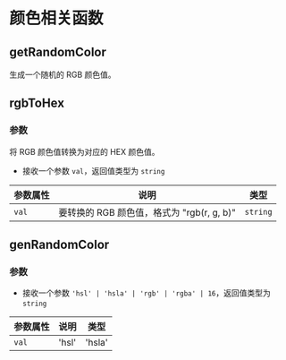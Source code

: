 # 颜色相关函数

## getRandomColor 
 生成一个随机的 RGB 颜色值。

## rgbToHex
### 参数
将 RGB 颜色值转换为对应的 HEX 颜色值。
- 接收一个参数 `val`，返回值类型为 `string`

| **参数属性** | **说明**     | **类型**  |
| ------------ | ------------ | --------- |
| `val`        | 要转换的 RGB 颜色值，格式为 "rgb(r, g, b)" | `string` |

## genRandomColor
### 参数
- 接收一个参数 `'hsl' | 'hsla' | 'rgb' | 'rgba' | 16`，返回值类型为 `string`

| **参数属性** | **说明**     | **类型**  |
| ------------ | ------------ | --------- |
| `val`        | 'hsl' | 'hsla' | 'rgb' | 'rgba' | 16 | `unknown` |